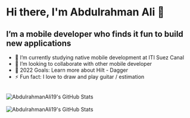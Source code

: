 # Hi there, I'm Abdulrahman Ali 👋 

## I’m a mobile developer who finds it fun to build new applications 

- 🌱 I’m currently studying native mobile development at ITI Suez Canal 
- 👯 I’m looking to collaborate with other mobile developer
- 🥅 2022 Goals: Learn more about Hilt - Dagger
- ⚡ Fun fact: I love to draw and play guitar / estimation

<br />
<img align="left" alt="AbdulrahmanAli19's GitHub Stats" src="https://github-readme-stats.vercel.app/api?username=AbdulrahmanAli19&show_icons=true&hide_border=false&title_color=ff652f&icon_color=FFE400&bg_color=09131B&text_color=ffffff&border_color=0c1a25" />

<br />
<br />

<img align="left" alt="AbdulrahmanAli19's GitHub Stats" src="https://github-readme-stats.vercel.app/api/top-langs/?username=AbdulrahmanAli19&layout=compact&hide_border=false&title_color=ff652f&icon_color=FFE400&bg_color=09131B&text_color=ffffff&border_color=0c1a25" />
